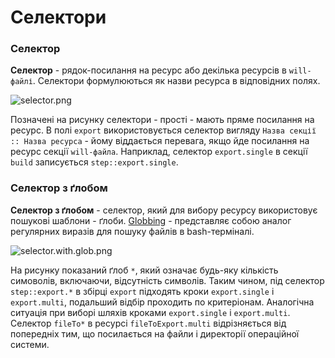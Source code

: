 # Селектори

### <a name="selector"></a> Селектор
**Селектор** - рядок-посилання на ресурс або декілька ресурсів в `will-файлі`. Селектори формулюються як назви ресурса в відповідних полях.  

![selector.png](./Images/selector.png) 
 
Позначені на рисунку селектори - прості - мають пряме посилання на ресурс.  В полі `export` використовується селектор вигляду `Назва секції :: Назва ресурса` - йому віддається перевага, якщо йде посилання на ресурс секції `will-файла`. Наприклад, селектор `export.single` в секції `build` записується `step::export.single`.

### <a name="selector-with-glob"></a> Селектор з ґлобом
**Селектор з ґлобом** - селектор, який для вибору ресурсу використовує пошукові шаблони - ґлоби.
[Globbing](https://linuxhint.com/bash_globbing_tutorial/) - представляє собою аналог регулярних виразів  для пошуку файлів в bash-терміналі.  

![selector.with.glob.png](./Images/selector.with.glob.png)  

На рисунку показаний ґлоб `*`, який означає будь-яку кількість симоволів, включаючи, відсутність символів. Таким чином, під селектор `step::export.*` в збірці `export` підходять кроки `export.single` i `export.multi`, подальший відбір проходить по критеріонам. Аналогічна ситуація при виборі шляхів кроками `export.single` i `export.multi`. Селектор `fileTo*` в ресурсі `fileToExport.multi` відрізняється від попередніх тим, що посилається на файли і директорії операційної системи.